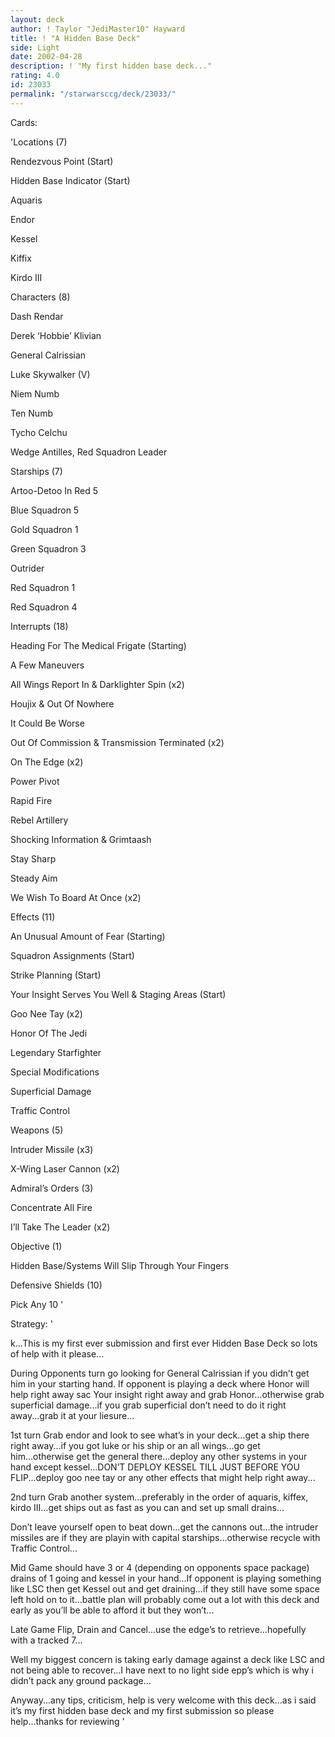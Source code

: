 ```yaml
---
layout: deck
author: ! Taylor "JediMaster10" Hayward
title: ! "A Hidden Base Deck"
side: Light
date: 2002-04-28
description: ! "My first hidden base deck..."
rating: 4.0
id: 23033
permalink: "/starwarsccg/deck/23033/"
---
```

Cards: 

'Locations (7)

Rendezvous Point (Start)

Hidden Base Indicator (Start)

Aquaris

Endor

Kessel

Kiffix

Kirdo III


Characters (8)

Dash Rendar

Derek &#8216;Hobbie&#8217; Klivian

General Calrissian

Luke Skywalker (V)

Niem Numb

Ten Numb

Tycho Celchu

Wedge Antilles, Red Squadron Leader


Starships (7)

Artoo-Detoo In Red 5

Blue Squadron 5

Gold Squadron 1

Green Squadron 3

Outrider

Red Squadron 1

Red Squadron 4


Interrupts (18)

Heading For The Medical Frigate (Starting)

A Few Maneuvers

All Wings Report In & Darklighter Spin (x2)

Houjix & Out Of Nowhere

It Could Be Worse

Out Of Commission & Transmission Terminated (x2)

On The Edge (x2)

Power Pivot

Rapid Fire

Rebel Artillery

Shocking Information & Grimtaash

Stay Sharp

Steady Aim

We Wish To Board At Once (x2)


Effects (11)

An Unusual Amount of Fear (Starting)

Squadron Assignments (Start)

Strike Planning (Start)

Your Insight Serves You Well & Staging Areas (Start)

Goo Nee Tay (x2)

Honor Of The Jedi

Legendary Starfighter

Special Modifications

Superficial Damage

Traffic Control


Weapons (5)

Intruder Missile (x3)

X-Wing Laser Cannon (x2)


Admiral&#8217;s Orders (3)

Concentrate All Fire

I&#8217;ll Take The Leader (x2)


Objective (1)

Hidden Base/Systems Will Slip Through Your Fingers


Defensive Shields (10)

Pick Any 10 '

Strategy: '

k...This is my first ever submission and first ever Hidden Base Deck so lots of help with it please...


During Opponents turn go looking for General Calrissian if you didn’t get him in your starting hand.  If opponent is playing a deck where Honor will help right away sac Your insight right away and grab Honor...otherwise grab superficial damage...if you grab superficial don’t need to do it right away...grab it at your liesure...


1st turn Grab endor and look to see what’s in your deck...get a ship there right away...if you got luke or his ship or an all wings...go get him...otherwise get the general there...deploy any other systems in your hand except kessel...DON’T DEPLOY KESSEL TILL JUST BEFORE YOU FLIP...deploy goo nee tay or any other effects that might help right away...


2nd turn Grab another system...preferably in the order of aquaris, kiffex, kirdo III...get ships out as fast as you can and set up small drains...


Don’t leave yourself open to beat down...get the cannons out...the intruder missiles are if they are playin with capital starships...otherwise recycle with Traffic Control...


Mid Game should have 3 or 4 (depending on opponents space package) drains of 1 going and kessel in your hand...If opponent is playing something like LSC then get Kessel out and get draining...if they still have some space left hold on to it...battle plan will probably come out a lot with this deck and early as you’ll be able to afford it but they won’t...


Late Game Flip, Drain and Cancel...use the edge’s to retrieve...hopefully with a tracked 7...


Well my biggest concern is taking early damage against a deck like LSC and not being able to recover...I have next to no light side epp’s which is why i didn’t pack any ground package...


Anyway...any tips, criticism, help is very welcome with this deck...as i said it’s my first hidden base deck and my first submission so please help...thanks for reviewing '
